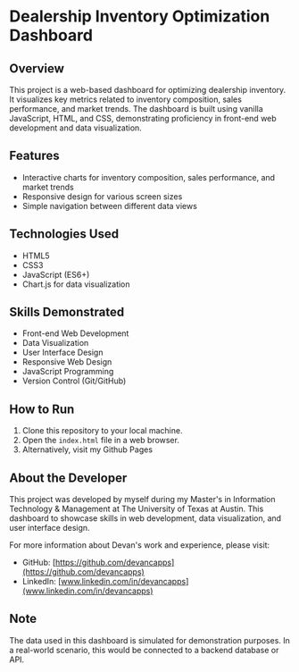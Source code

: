 # Dealership Inventory Optimization Dashboard

## Overview
This project is a web-based dashboard for optimizing dealership inventory. It visualizes key metrics related to inventory composition, sales performance, and market trends. The dashboard is built using vanilla JavaScript, HTML, and CSS, demonstrating proficiency in front-end web development and data visualization.

## Features
- Interactive charts for inventory composition, sales performance, and market trends
- Responsive design for various screen sizes
- Simple navigation between different data views

## Technologies Used
- HTML5
- CSS3
- JavaScript (ES6+)
- Chart.js for data visualization

## Skills Demonstrated
- Front-end Web Development
- Data Visualization
- User Interface Design
- Responsive Web Design
- JavaScript Programming
- Version Control (Git/GitHub)

## How to Run
1. Clone this repository to your local machine.
2. Open the `index.html` file in a web browser.
3. Alternatively, visit my Github Pages

## About the Developer
This project was developed by myself during my Master's in Information Technology & Management at The University of Texas at Austin. This dashboard to showcase skills in web development, data visualization, and user interface design.

For more information about Devan's work and experience, please visit:
- GitHub: [https://github.com/devancapps](https://github.com/devancapps)
- LinkedIn: [www.linkedin.com/in/devancapps](www.linkedin.com/in/devancapps)

## Note
The data used in this dashboard is simulated for demonstration purposes. In a real-world scenario, this would be connected to a backend database or API.